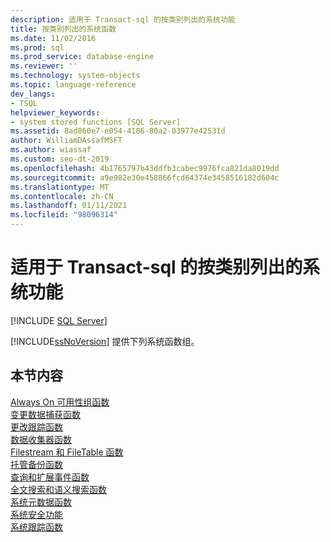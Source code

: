 ```yaml
---
description: 适用于 Transact-sql 的按类别列出的系统功能
title: 按类别列出的系统函数
ms.date: 11/02/2016
ms.prod: sql
ms.prod_service: database-engine
ms.reviewer: ''
ms.technology: system-objects
ms.topic: language-reference
dev_langs:
- TSQL
helpviewer_keywords:
- system stored functions [SQL Server]
ms.assetid: 8ad860e7-e054-4186-80a2-03977e42531d
author: WilliamDAssafMSFT
ms.author: wiassaf
ms.custom: seo-dt-2019
ms.openlocfilehash: 4b1765797b43ddfb3cabec9976fca821da8019dd
ms.sourcegitcommit: a9e982e30e458866fcd64374e3458516182d604c
ms.translationtype: MT
ms.contentlocale: zh-CN
ms.lasthandoff: 01/11/2021
ms.locfileid: "98096314"
---
```

# <a name="system-functions-by-category-for-transact-sql"></a>适用于 Transact-sql 的按类别列出的系统功能
[!INCLUDE [SQL Server](../../includes/applies-to-version/sqlserver.md)]

  [!INCLUDE[ssNoVersion](../../includes/ssnoversion-md.md)] 提供下列系统函数组。  
  
## <a name="in-this-section"></a>本节内容  
 [Always On 可用性组函数](../../relational-databases/system-functions/always-on-availability-groups-functions-transact-sql.md)  
 [变更数据捕获函数](../../relational-databases/system-functions/change-data-capture-functions-transact-sql.md)  
 [更改跟踪函数](../../relational-databases/system-functions/change-tracking-functions-transact-sql.md)  
 [数据收集器函数](../../relational-databases/system-functions/data-collector-functions-transact-sql.md)  
 [Filestream 和 FileTable 函数](../../relational-databases/system-functions/filestream-and-filetable-functions-transact-sql.md)  
 [托管备份函数](../../relational-databases/system-functions/managed-backup-functions-transact-sql.md)  
 [查询和扩展事件函数](../../relational-databases/system-functions/sys-fn-get-sql-transact-sql.md)  
 [全文搜索和语义搜索函数](../../relational-databases/system-functions/full-text-search-and-semantic-search-functions-transact-sql.md)  
 [系统元数据函数](../../relational-databases/system-functions/system-metadata-functions.md)  
 [系统安全功能](../../relational-databases/system-functions/system-security-functions.md)  
 [系统跟踪函数](../../relational-databases/system-functions/system-trace-functions.md)  
  
